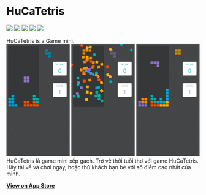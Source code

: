 # HuCaTetris

![](https://img.shields.io/badge/platform-iOS-red)
![](https://img.shields.io/badge/swift-5.0-red)
![](https://img.shields.io/badge/xcode-11.2.1-blue)
![](https://img.shields.io/github/stars/vfaHungnv/HuCaTetris)
![](https://img.shields.io/github/forks/vfaHungnv/HuCaTetris)

HuCaTetris is a Game mini.
![](./srcs/HuCaTetris.png)
HuCaTetris là game mini xếp gạch. Trở về thời tuổi thơ với game HuCaTetris.
Hãy tải về và chơi ngay, hoặc thử khách bạn bè với số điểm cao nhất của mình.

[**View on App Store**](https://apps.apple.com/us/app/hucatetris/id1282240449?l=vi&ls=1)